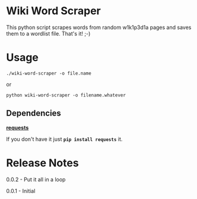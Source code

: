 # Wiki Word Scraper

This python script scrapes words from random w1k1p3d1a pages and saves them to a wordlist file.  That's it! ;-)

# Usage

`./wiki-word-scraper -o file.name`

or 

`python wiki-word-scraper -o filename.whatever`

## Dependencies

[**requests**](http://docs.python-requests.org/en/master/)

If you don't have it just **`pip install requests`** it.

# Release Notes

0.0.2 - Put it all in a loop

0.0.1 - Initial
